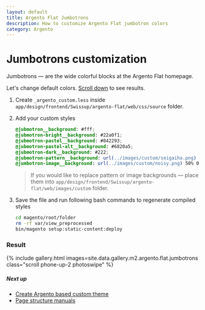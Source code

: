```yaml
---
layout: default
title: Argento Flat Jumbotrons
description: How to customize Argento Flat jumbotron colors
category: Argento
---
```


# Jumbotrons customization

Jumbotrons — are the wide colorful blocks at the Argento Flat homepage.

Let's change default colors. [Scroll down](#result) to see results.

 1. Create `_argento_custom.less` inside
    `app/design/frontend/Swissup/argento-flat/web/css/source` folder.
 3. Add your custom styles

    ```scss
    @jubmotron__background: #fff;
    @jubmotron-bright__background: #22a0f1;
    @jubmotron-pastel__background: #842293;
    @jubmotron-pastel-alt__background: #6820a5;
    @jubmotron-dark__background: #222;
    @jubmotron-pattern__background: url(../images/custom/seigaiha.png) 50% 0;
    @jumbotron-image__background: url(../images/custom/noisy.png) 50% 0;
    ```

    > If you would like to replace pattern or image backgrounds — place them into
    > `app/design/frontend/Swissup/argento-flat/web/images/custom` folder.

 4. Save the file and run following bash commands to regenerate compiled styles

    ```bash
    cd magento/root/folder
    rm -rf var/view_preprocessed
    bin/magento setup:static-content:deploy
    ```

### Result

{% include gallery.html images=site.data.gallery.m2.argento.flat.jumbotrons class="scroll phone-up-2 photoswipe" %}

##### Next up

- [Create Argento based custom theme](/m2/argento/customization/custom-theme/)
- [Page structure manuals](/m2/argento/flat/page-structure/)

